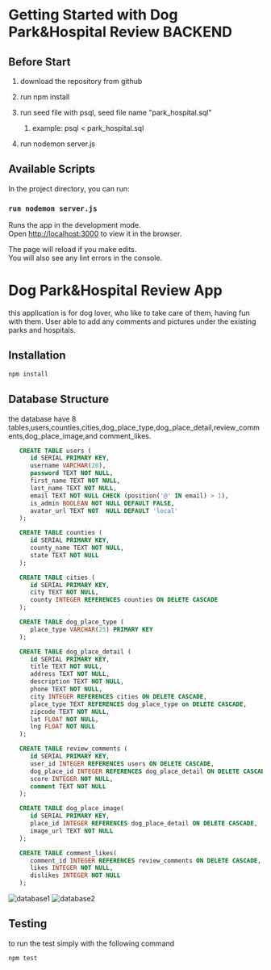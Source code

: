 # Getting Started with Dog Park&Hospital Review BACKEND


## Before Start
1. download the repository from github 
2. run npm install 
3. run seed file with psql, seed file name "park_hospital.sql"
   1. example: psql <  park_hospital.sql
   
4. run nodemon server.js

## Available Scripts

In the project directory, you can run:

### `run nodemon server.js`

Runs the app in the development mode.\
Open [http://localhost:3000](http://localhost:3000) to view it in the browser.

The page will reload if you make edits.\
You will also see any lint errors in the console.


# Dog Park&Hospital Review App
this application is for dog lover, who like to take care of them, having fun with them. User able to add any comments and pictures under the existing parks and hospitals. 

## Installation
```bash
npm install 
```

## Database Structure
the database have 8 tables,users,counties,cities,dog_place_type,dog_place_detail,review_comments,dog_place_image,and comment_likes.

```sql
   CREATE TABLE users (
      id SERIAL PRIMARY KEY,
      username VARCHAR(28),
      password TEXT NOT NULL,
      first_name TEXT NOT NULL,
      last_name TEXT NOT NULL,
      email TEXT NOT NULL CHECK (position('@' IN email) > 1),
      is_admin BOOLEAN NOT NULL DEFAULT FALSE,
      avatar_url TEXT NOT  NULL DEFAULT 'local'
   );

   CREATE TABLE counties (
      id SERIAL PRIMARY KEY,
      county_name TEXT NOT NULL,
      state TEXT NOT NULL
   );

   CREATE TABLE cities (
      id SERIAL PRIMARY KEY,
      city TEXT NOT NULL,
      county INTEGER REFERENCES counties ON DELETE CASCADE
   );

   CREATE TABLE dog_place_type (
      place_type VARCHAR(25) PRIMARY KEY
   );

   CREATE TABLE dog_place_detail (
      id SERIAL PRIMARY KEY,
      title TEXT NOT NULL,
      address TEXT NOT NULL,
      description TEXT NOT NULL,
      phone TEXT NOT NULL,
      city INTEGER REFERENCES cities ON DELETE CASCADE,
      place_type TEXT REFERENCES dog_place_type on DELETE CASCADE,
      zipcode TEXT NOT NULL,
      lat FLOAT NOT NULL,
      lng FLOAT NOT NULL
   );

   CREATE TABLE review_comments (
      id SERIAL PRIMARY KEY,
      user_id INTEGER REFERENCES users ON DELETE CASCADE,
      dog_place_id INTEGER REFERENCES dog_place_detail ON DELETE CASCADE,
      score INTEGER NOT NULL,
      comment TEXT NOT NULL
   );

   CREATE TABLE dog_place_image(
      id SERIAL PRIMARY KEY,
      place_id INTEGER REFERENCES dog_place_detail ON DELETE CASCADE,
      image_url TEXT NOT NULL
   );

   CREATE TABLE comment_likes(
      comment_id INTEGER REFERENCES review_comments ON DELETE CASCADE,
      likes INTEGER NOT NULL,
      dislikes INTEGER NOT NULL
   );
```
![database1](https://drive.google.com/file/d/1TPArmCj6PWV8si_cFb9JmNNF9ZzmwIHd/view?usp=sharing)
![database2](https://drive.google.com/file/d/1P59G4eFGPEBWOsQoq0VEsIH8nzje13bo/view?usp=sharing)

## Testing
to run the test simply with the following command
```bash
npm test 
```